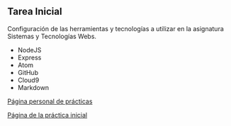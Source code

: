 ## Tarea Inicial

Configuración de las herramientas y tecnologías a utilizar en la asignatura Sistemas y Tecnologías Webs.

* NodeJS
* Express
* Atom
* GitHub
* Cloud9
* Markdown

[Página personal de prácticas](http://losnen.github.io/)

[Página de la práctica inicial](http://losnen.github.io/tareas-iniciales-joshuasamuel/)

